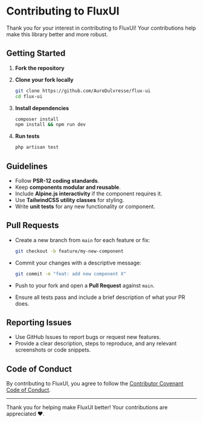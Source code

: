 # Contributing to FluxUI

Thank you for your interest in contributing to FluxUI! Your contributions help make this library better and more robust.

## Getting Started

1. **Fork the repository**
2. **Clone your fork locally**

   ```bash
   git clone https://github.com/AureDulvresse/flux-ui
   cd flux-ui
   ```

3. **Install dependencies**

   ```bash
   composer install
   npm install && npm run dev
   ```

4. **Run tests**

   ```bash
   php artisan test
   ```

## Guidelines

* Follow **PSR-12 coding standards**.
* Keep **components modular and reusable**.
* Include **Alpine.js interactivity** if the component requires it.
* Use **TailwindCSS utility classes** for styling.
* Write **unit tests** for any new functionality or component.

## Pull Requests

* Create a new branch from `main` for each feature or fix:

  ```bash
  git checkout -b feature/my-new-component
  ```

* Commit your changes with a descriptive message:

  ```bash
  git commit -m "feat: add new component X"
  ```

* Push to your fork and open a **Pull Request** against `main`.
* Ensure all tests pass and include a brief description of what your PR does.

## Reporting Issues

* Use GitHub Issues to report bugs or request new features.
* Provide a clear description, steps to reproduce, and any relevant screenshots or code snippets.

## Code of Conduct

By contributing to FluxUI, you agree to follow the [Contributor Covenant Code of Conduct](https://www.contributor-covenant.org/).

---

Thank you for helping make FluxUI better! Your contributions are appreciated ❤️.

